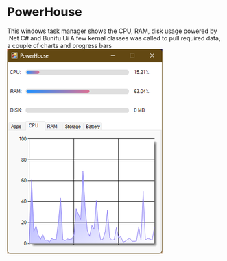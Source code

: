 # PowerHouse
This windows task manager shows the CPU, RAM, disk usage powered by .Net C# and Bunifu Ui
A few kernal classes was called to pull required data, a couple of charts and progress bars
![Alt text of the image](https://github.com/V014/PowerHouse/blob/main/screenshots/powerhouse-cpu.png)
